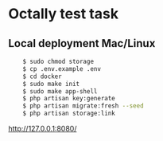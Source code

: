 # Octally test task


## Local deployment Mac/Linux


```bash
    $ sudo chmod storage
    $ cp .env.example .env
    $ cd docker
    $ sudo make init
    $ sudo make app-shell
    $ php artisan key:generate
    $ php artisan migrate:fresh --seed
    $ php artisan storage:link
```

http://127.0.0.1:8080/
